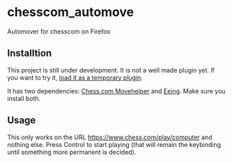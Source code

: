# chesscom_automove
Automover for chesscom on Firefox

## Installtion
This project is still under development. It is not a well made plugin yet. If you want to try it, [load it as a temporary plugin](https://extensionworkshop.com/documentation/develop/temporary-installation-in-firefox/).

It has two dependencies: [Chess.com Movehelper](https://addons.mozilla.org/en-US/firefox/addon/chess-com-keyboard/) and [Eeing](https://github.com/xlassmgreat/eeing). Make sure you install both.

## Usage
This only works on the URL https://www.chess.com/play/computer and nothing else. Press Control to start playing (that will remain the keybinding until something more permanent is decided).
